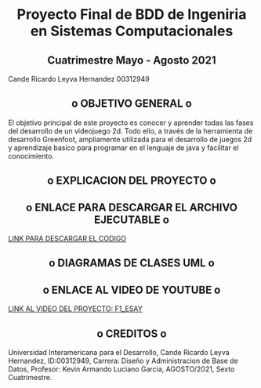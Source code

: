 <h1 align='center'>Proyecto Final de BDD de Ingeniria en Sistemas Computacionales </h1>

<h2 align='center'>Cuatrimestre Mayo - Agosto 2021 </h2>

Cande Ricardo Leyva Hernandez 00312949

<h2 align='center'>o OBJETIVO GENERAL o</h2>
El objetivo principal de este proyecto es conocer y aprender todas las fases del desarrollo
de un videojuego 2d. Todo ello, a través de la herramienta de desarrollo Greenfoot, ampliamente utilizada 
para el desarrollo de juegos 2d y aprendizaje basico para programar en el lenguaje de java y facilitar el conocimiento.

<h2 align='center'>o EXPLICACION DEL PROYECTO o</h2>





<h2 align='center'>o ENLACE PARA DESCARGAR EL ARCHIVO EJECUTABLE o</h2>
<a href=https://github.com/candrhiz/Proyecto-BDD.git>LINK PARA DESCARGAR EL CODIGO</a>

<h2 align='center'>o DIAGRAMAS DE CLASES UML o</h2>




<h2 align='center'>o ENLACE AL VIDEO DE YOUTUBE o</h2>
<a href="https://youtu.be/RlfgqXQ_tKk">LINK AL VIDEO DEL PROYECTO: F1_ESAY</a>




<h2 align='center'>o CREDITOS o</h2>
Universidad Interamericana para el Desarrollo,
Cande Ricardo Leyva Hernandez, ID:00312949,
Carrera: Diseño y Administracion de Base de Datos,
Profesor: Kevin Armando Luciano Garcia,
AGOSTO/2021,
Sexto Cuatrimestre.
